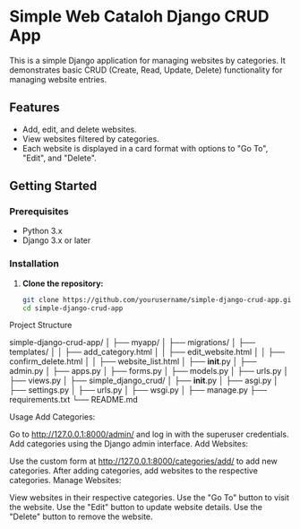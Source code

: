 # Simple Web Cataloh Django CRUD App

This is a simple Django application for managing websites by categories. It demonstrates basic CRUD (Create, Read, Update, Delete) functionality for managing website entries.

## Features

- Add, edit, and delete websites.
- View websites filtered by categories.
- Each website is displayed in a card format with options to "Go To", "Edit", and "Delete".

## Getting Started

### Prerequisites

- Python 3.x
- Django 3.x or later

### Installation

1. **Clone the repository:**

   ```bash
   git clone https://github.com/yourusername/simple-django-crud-app.git
   cd simple-django-crud-app

Project Structure

simple-django-crud-app/
│
├── myapp/
│   ├── migrations/
│   ├── templates/
│   │   ├── add_category.html
│   │   ├── edit_website.html
│   │   ├── confirm_delete.html
│   │   ├── website_list.html
│   ├── __init__.py
│   ├── admin.py
│   ├── apps.py
│   ├── forms.py
│   ├── models.py
│   ├── urls.py
│   ├── views.py
│
├── simple_django_crud/
│   ├── __init__.py
│   ├── asgi.py
│   ├── settings.py
│   ├── urls.py
│   ├── wsgi.py
│
├── manage.py
├── requirements.txt
└── README.md


Usage
Add Categories:

Go to http://127.0.0.1:8000/admin/ and log in with the superuser credentials.
Add categories using the Django admin interface.
Add Websites:

Use the custom form at http://127.0.0.1:8000/categories/add/ to add new categories.
After adding categories, add websites to the respective categories.
Manage Websites:

View websites in their respective categories.
Use the "Go To" button to visit the website.
Use the "Edit" button to update website details.
Use the "Delete" button to remove the website.
